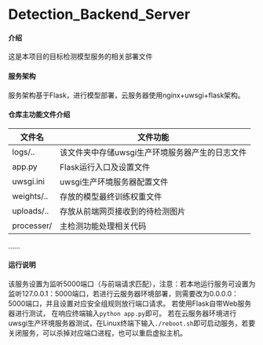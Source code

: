 # Detection_Backend_Server

#### 介绍
这是本项目的目标检测模型服务的相关部署文件

#### 服务架构
服务架构基于Flask，进行模型部署，云服务器使用nginx+uwsgi+flask架构。

#### 仓库主功能文件介绍

| 文件名  | 文件功能  |
|---|---|
| logs/..  | 该文件夹中存储uwsgi生产环境服务器产生的日志文件  |
| app.py  | Flask运行入口及设置文件  |
| uwsgi.ini  | uwsgi生产环境服务器配置文件  |
| weights/..  | 存放的模型最终训练权重文件  |
| uploads/..  | 存放从前端网页接收到的待检测图片  |
| processer/  | 主检测功能处理相关代码  |
……

#### 运行说明
该服务设置为监听5000端口（与前端请求匹配），注意：若本地运行服务可设置为监听127.0.0.1：5000端口，若进行云服务器环境部署，则需要改为0.0.0.0：5000端口，并且设置对应安全组规则放行端口请求。
若使用Flask自带Web服务器进行测试， 在响应终端输入`python app.py`即可。
若在云服务器环境进行uwsgi生产环境服务器测试，在Linux终端下输入`./reboot.sh`即可启动服务，若要关闭服务，可以杀掉对应端口进程，也可以重启虚拟主机。


